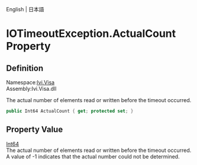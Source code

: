 English | 日本語

# IOTimeoutException.ActualCount Property

## Definition
Namespace:[Ivi.Visa](../Visa.md)<BR>
Assembly:Ivi.Visa.dll<BR>

The actual number of elements read or written before the timeout occurred. 
```C#
public Int64 ActualCount { get; protected set; }
```

## Property Value
[Int64](https://learn.microsoft.com/en-us/dotnet/api/system.int64)<BR>
The actual number of elements read or written before the timeout occurred.  A value of -1 indicates that the actual number could not be determined.
